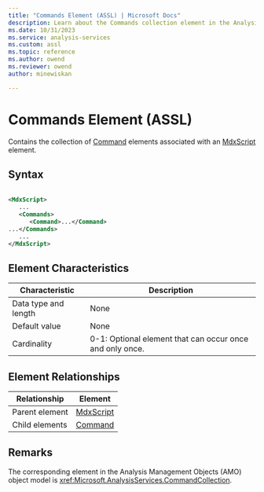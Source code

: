 ```yaml
---
title: "Commands Element (ASSL) | Microsoft Docs"
description: Learn about the Commands collection element in the Analysis Services Scripting Language (ASSL) schema.
ms.date: 10/31/2023
ms.service: analysis-services
ms.custom: assl
ms.topic: reference
ms.author: owend
ms.reviewer: owend
author: minewiskan

---
```

# Commands Element (ASSL)

  Contains the collection of [Command](../objects/command-element-assl.md) elements associated with an [MdxScript](../objects/mdxscript-element-assl.md) element.  
  
## Syntax  
  
```xml  
  
<MdxScript>  
   ...  
   <Commands>  
      <Command>...</Command>  
...</Commands>  
   ...  
</MdxScript>  
```  
  
## Element Characteristics  
  
|Characteristic|Description|  
|--------------------|-----------------|  
|Data type and length|None|  
|Default value|None|  
|Cardinality|0-1: Optional element that can occur once and only once.|  
  
## Element Relationships  
  
|Relationship|Element|  
|------------------|-------------|  
|Parent element|[MdxScript](../objects/mdxscript-element-assl.md)|  
|Child elements|[Command](../objects/command-element-assl.md)|  
  
## Remarks  
 The corresponding element in the Analysis Management Objects (AMO) object model is <xref:Microsoft.AnalysisServices.CommandCollection>.  
